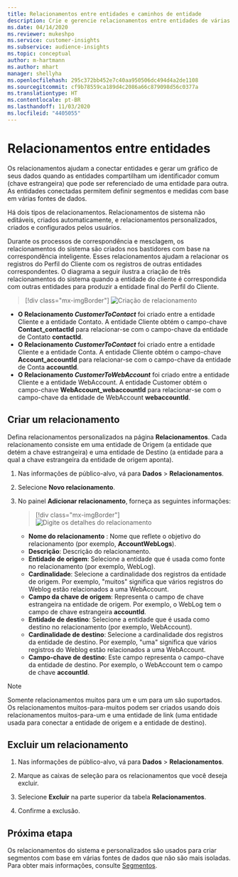 ```yaml
---
title: Relacionamentos entre entidades e caminhos de entidade
description: Crie e gerencie relacionamentos entre entidades de várias fontes de dados.
ms.date: 04/14/2020
ms.reviewer: mukeshpo
ms.service: customer-insights
ms.subservice: audience-insights
ms.topic: conceptual
author: m-hartmann
ms.author: mhart
manager: shellyha
ms.openlocfilehash: 295c372bb452e7c40aa950506dc494d4a2de1108
ms.sourcegitcommit: cf9b78559ca189d4c2086a66c879098d56c0377a
ms.translationtype: HT
ms.contentlocale: pt-BR
ms.lasthandoff: 11/03/2020
ms.locfileid: "4405055"
---
```

# <a name="relationships-between-entities"></a>Relacionamentos entre entidades

Os relacionamentos ajudam a conectar entidades e gerar um gráfico de seus dados quando as entidades compartilham um identificador comum (chave estrangeira) que pode ser referenciado de uma entidade para outra. As entidades conectadas permitem definir segmentos e medidas com base em várias fontes de dados.

Há dois tipos de relacionamentos. Relacionamentos de sistema não editáveis, criados automaticamente, e relacionamentos personalizados, criados e configurados pelos usuários.

Durante os processos de correspondência e mesclagem, os relacionamentos do sistema são criados nos bastidores com base na correspondência inteligente. Esses relacionamentos ajudam a relacionar os registros do Perfil do Cliente com os registros de outras entidades correspondentes. O diagrama a seguir ilustra a criação de três relacionamentos do sistema quando a entidade do cliente é correspondida com outras entidades para produzir a entidade final do Perfil do Cliente.

> [!div class="mx-imgBorder"]
> ![Criação de relacionamento](media/relationships-entities-merge.png "Criação de relacionamento")

- **O Relacionamento *CustomerToContact*** foi criado entre a entidade Cliente e a entidade Contato. A entidade Cliente obtém o campo-chave **Contact_contactId** para relacionar-se com o campo-chave da entidade de Contato **contactId**.
- **O Relacionamento _CustomerToContact_** foi criado entre a entidade Cliente e a entidade Conta. A entidade Cliente obtém o campo-chave **Account_accountId** para relacionar-se com o campo-chave da entidade de Conta **accountId**.
- **O Relacionamento _CustomerToWebAccount_** foi criado entre a entidade Cliente e a entidade WebAccount. A entidade Customer obtém o campo-chave **WebAccount_webaccountId** para relacionar-se com o campo-chave da entidade de WebAccount **webaccountId**.

## <a name="create-a-relationship"></a>Criar um relacionamento

Defina relacionamentos personalizados na página **Relacionamentos**. Cada relacionamento consiste em uma entidade de Origem (a entidade que detém a chave estrangeira) e uma entidade de Destino (a entidade para a qual a chave estrangeira da entidade de origem aponta).

1. Nas informações de público-alvo, vá para **Dados** > **Relacionamentos**.

2. Selecione **Novo relacionamento**.

3. No painel **Adicionar relacionamento**, forneça as seguintes informações:

   > [!div class="mx-imgBorder"]
   > ![Digite os detalhes do relacionamento](media/relationships-add.png "Digite os detalhes do relacionamento")

   - **Nome do relacionamento** : Nome que reflete o objetivo do relacionamento (por exemplo, **AccountWebLogs**).
   - **Descrição**: Descrição do relacionamento.
   - **Entidade de origem**: Selecione a entidade que é usada como fonte no relacionamento (por exemplo, WebLog).
   - **Cardinalidade**: Selecione a cardinalidade dos registros da entidade de origem. Por exemplo, "muitos" significa que vários registros do Weblog estão relacionados a uma WebAccount.
   - **Campo da chave de origem**: Representa o campo de chave estrangeira na entidade de origem. Por exemplo, o WebLog tem o campo de chave estrangeira **accountId**.
   - **Entidade de destino**: Selecione a entidade que é usada como destino no relacionamento (por exemplo, WebAccount).
   - **Cardinalidade de destino**: Selecione a cardinalidade dos registros da entidade de destino. Por exemplo, "uma" significa que vários registros do Weblog estão relacionados a uma WebAccount.
   - **Campo-chave de destino**: Este campo representa o campo-chave da entidade de destino. Por exemplo, o WebAccount tem o campo de chave **accountId**.

> [!NOTE]
> Somente relacionamentos muitos para um e um para um são suportados. Os relacionamentos muitos-para-muitos podem ser criados usando dois relacionamentos muitos-para-um e uma entidade de link (uma entidade usada para conectar a entidade de origem e a entidade de destino).

## <a name="delete-a-relationship"></a>Excluir um relacionamento

1. Nas informações de público-alvo, vá para **Dados** > **Relacionamentos**.

2. Marque as caixas de seleção para os relacionamentos que você deseja excluir.

3. Selecione **Excluir** na parte superior da tabela **Relacionamentos**.

4. Confirme a exclusão.

## <a name="next-step"></a>Próxima etapa

Os relacionamentos do sistema e personalizados são usados para criar segmentos com base em várias fontes de dados que não são mais isoladas. Para obter mais informações, consulte [Segmentos](segments.md).
